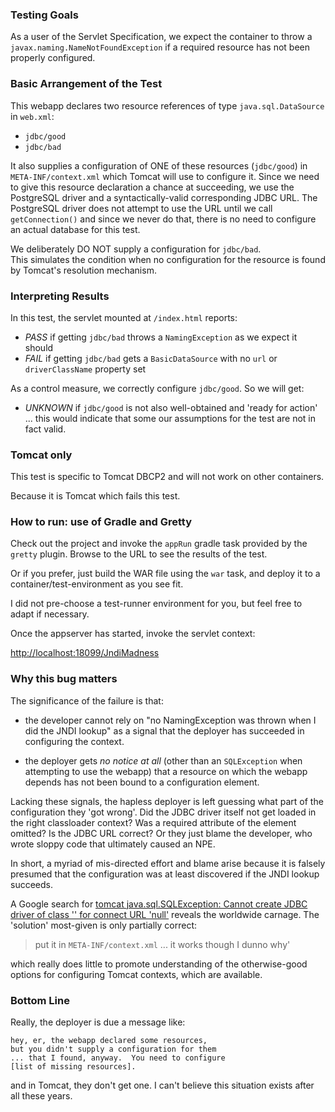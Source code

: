 ### Testing Goals
As a user of the Servlet Specification, we expect the container
to throw a `javax.naming.NameNotFoundException` if a required
resource has not been properly configured.

### Basic Arrangement of the Test
This webapp declares two resource references of type
`java.sql.DataSource` in `web.xml`:

- `jdbc/good`
- `jdbc/bad`

It also supplies a configuration of ONE of these resources
(`jdbc/good`) in `META-INF/context.xml` which Tomcat will use
to configure it.  Since we need to give this resource
declaration a chance at succeeding, we use the PostgreSQL
driver and a syntactically-valid corresponding JDBC URL. The
PostgreSQL driver does not attempt to use the URL until we call
`getConnection()` and since we never do that, there is no need
to configure an actual database for this test.

We deliberately DO NOT supply a configuration for `jdbc/bad`.  
This simulates the condition when no configuration for the
resource is found by Tomcat's resolution mechanism.


### Interpreting Results

In this test, the servlet mounted at `/index.html` reports:

- *PASS* if getting `jdbc/bad` throws a `NamingException` as we expect it should
- *FAIL* if getting `jdbc/bad` gets a `BasicDataSource` with no `url` or `driverClassName` property set

As a control measure, we correctly configure `jdbc/good`.  So we will get:

- *UNKNOWN* if `jdbc/good` is not also well-obtained and 'ready for action'
  ... this would indicate that some our assumptions for the test are not in 
  fact valid.


### Tomcat only
This test is specific to Tomcat DBCP2 and will not work on
other containers.

Because it is Tomcat which fails this test.


### How to run: use of Gradle and Gretty

Check out the project and invoke the `appRun` gradle task
provided by the `gretty` plugin.  Browse to the URL to see
the results of the test.

Or if you prefer, just build the WAR file using the `war`
task, and deploy it to a container/test-environment as 
you see fit.

I did not pre-choose a test-runner environment for you,
but feel free to adapt if necessary.

Once the appserver has started, invoke the servlet context:

 [http://localhost:18099/JndiMadness](http://localhost:18099/JndiMadness)


### Why this bug matters

The significance of the failure is that:

- the developer cannot rely on "no NamingException was thrown when I did
  the JNDI lookup" as a signal that the deployer has succeeded in configuring 
  the context.

- the deployer gets *no notice at all* (other than an `SQLException` when
  attempting to use the webapp) that a resource on which the  webapp depends
  has not been bound to a configuration element.
  
Lacking these signals, the hapless deployer is left guessing what part of
the configuration they 'got wrong'.  Did the JDBC driver itself 
not get loaded in the right classloader context?  Was a required
attribute of the <Resource/> element omitted?  Is the JDBC URL
correct?  Or they just blame the developer, who wrote sloppy code
that ultimately caused an NPE.

In short, a myriad of mis-directed effort and blame arise because 
it is falsely presumed that the <Context/> configuration was at 
least discovered if the JNDI lookup succeeds.

A Google search for [tomcat java.sql.SQLException: Cannot create JDBC driver of class '' for connect URL 'null'](https://www.google.com/search?q=tomcat+java.sql.SQLException%3A+Cannot+create+JDBC+driver+of+class+%27%27+for+connect+URL+%27null%27) reveals the
worldwide carnage.  The 'solution' most-given is only partially correct:

> put it in `META-INF/context.xml` ... it works though I dunno why'

which really does little to promote understanding of the otherwise-good
options for configuring Tomcat contexts, which are available.

### Bottom Line
Really, the deployer is due a message like: 

    hey, er, the webapp declared some resources,
    but you didn't supply a configuration for them
    ... that I found, anyway.  You need to configure 
    [list of missing resources].

and in Tomcat, they don't get one.  I can't believe this situation
exists after all these years.